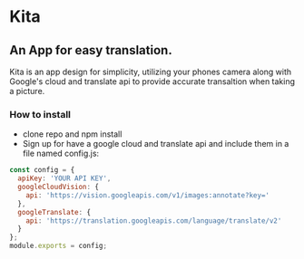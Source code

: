 # Kita

## An App for easy translation.

Kita is an app design for simplicity, utilizing your phones camera along with Google's cloud and translate
api to provide accurate transaltion when taking a picture.

### How to install

- clone repo and npm install
- Sign up for have a google cloud and translate api and include them in a file named config.js:

```javascript
const config = {
  apiKey: 'YOUR API KEY',
  googleCloudVision: {
    api: 'https://vision.googleapis.com/v1/images:annotate?key='
  },
  googleTranslate: {
    api: 'https://translation.googleapis.com/language/translate/v2'
  }
};
module.exports = config; 
```
